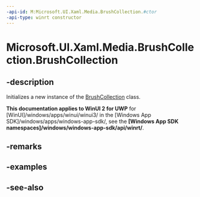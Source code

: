 ```yaml
---
-api-id: M:Microsoft.UI.Xaml.Media.BrushCollection.#ctor
-api-type: winrt constructor
---
```


<!-- Method syntax
public BrushCollection()
-->

# Microsoft.UI.Xaml.Media.BrushCollection.BrushCollection

## -description
Initializes a new instance of the [BrushCollection](brushcollection.md) class.

**This documentation applies to WinUI 2 for UWP** for [WinUI]/windows/apps/winui/winui3/ in the [Windows App SDK]/windows/apps/windows-app-sdk/, see the **[Windows App SDK namespaces]/windows/windows-app-sdk/api/winrt/**.

## -remarks

## -examples

## -see-also
